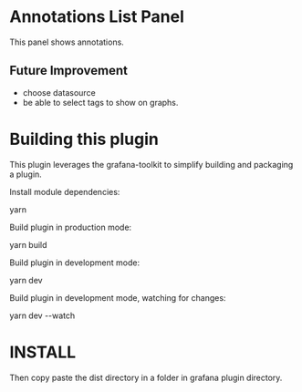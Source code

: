 # Annotations List Panel

This panel shows annotations.

## Future Improvement

* choose datasource
* be able to select tags to show on graphs.

# Building this plugin

This plugin leverages the grafana-toolkit to simplify building and packaging a plugin.

Install module dependencies:

yarn

Build plugin in production mode:

yarn build

Build plugin in development mode:

yarn dev

Build plugin in development mode, watching for changes:

yarn dev --watch

# INSTALL

Then copy paste the dist directory in a folder in grafana plugin directory.




